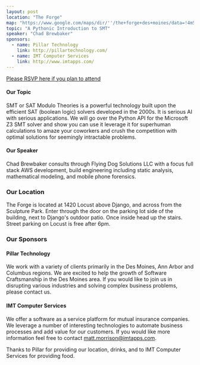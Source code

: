 ```yaml
---
layout: post
location: "The Forge"
map: "https://www.google.com/maps/dir/''/the+forge+des+moines/data=!4m5!4m4!1m0!1m2!1m1!1s0x87ee991d8dca415f:0x84112296254b6c27?sa=X&ved=0ahUKEwjZyL6P2MrRAhVk7IMKHbjFA6wQ9RcIeDAL"
topic: "A Pythonic Introduction to SMT"
speaker: "Chad Brewbaker"
sponsors:
  - name: Pillar Technology
    link: http://pillartechnology.com/
  - name: IMT Computer Services
    link: http://www.imtapps.com/
---
```


[Please RSVP here if you plan to attend](https://www.eventbrite.com/e/pyowa-october-meeting-tickets-50624930530)



#### Our Topic

SMT or SAT Modulo Theories is a powerful technology built upon the efficient SAT (boolean logic) solvers developed in the 2000s. It is serious AI with serious applications. We will go over the Python API for the Microsoft Z3 SMT solver and show you can use it leverage it for superhuman calculations to amaze your coworkers and crush the competition with optimal solutions for seemingly intractable problems.

#### Our Speaker

Chad Brewbaker consults through Flying Dog Solutions LLC with a focus full stack AWS development, build engineering including static analysis, mathematical modeling, and mobile phone forensics.

### Our Location

The Forge is located at 1420 Locust above Django, and across from the Sculpture Park. Enter through the door on the parking lot side of the building, next to Django's outdoor patio. Once inside head up the stairs. Street parking on Locust is free after 6pm.


### Our Sponsors


#### Pillar Technology

We work with a variety of clients primarily in the Des Moines, Ann Arbor and Columbus regions. We are excited to help the growth of Software Craftsmanship in the Des Moines area. If you would like to join us in disrupting various industries and solving complex business problems, please contact us.

#### IMT Computer Services

We offer a software as a service platform for mutual insurance companies. We leverage a number of interesting technologies to automate business processes and add value for our customers. If you would like more information feel free to contact matt.morrison@imtapps.com.

Thanks to Pillar for providing our location, drinks, and to IMT Computer Services for providing food.

